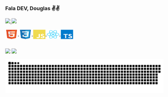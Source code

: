 ### Fala DEV, Douglas ✌✌

 <div>

  <a href="https://github.com/douglasrc">
  <img height="180em"  src="https://github-readme-stats.vercel.app/api?username=douglasrc&show_icons=true&theme=synthwave&include_all_commits=true&count_private=truec"/>
  <img height="180em"  src="https://github-readme-stats.vercel.app/api/top-langs/?username=douglasrc&layout=compact&langs_count=7&theme=synthwave"/>
</div>
<div style="display: inline_block"><br>
  <img align="center" alt="HTML" height="30" width="40" src="https://raw.githubusercontent.com/devicons/devicon/master/icons/html5/html5-original.svg">
  <img align="center" alt="CSS" height="30" width="40" src="https://raw.githubusercontent.com/devicons/devicon/master/icons/css3/css3-original.svg">
  <img align="center" alt="JS" height="30" width="40" src="https://raw.githubusercontent.com/devicons/devicon/master/icons/javascript/javascript-plain.svg">
  <img align="center" alt="React" height="30" width="40" src="https://raw.githubusercontent.com/devicons/devicon/master/icons/react/react-original.svg">
  <img align="center" alt="TS" height="30" width="40" src="https://raw.githubusercontent.com/devicons/devicon/master/icons/typescript/typescript-plain.svg">
</div>
  
  ##

 <div> 
  <a href="https://www.instagram.com/douglasr25/" target="_blank"><img src="https://img.shields.io/badge/-Instagram-%23E4405F?style=for-the-badge&logo=instagram&logoColor=white" target="_blank"></a>
  <a href="https://www.linkedin.com/in/douglas-carvalho-71a906177/" target="_blank"><img src="https://img.shields.io/badge/-LinkedIn-%230077B5?style=for-the-badge&logo=linkedin&logoColor=white" target="_blank"></a> 
 
  ![Snake animation](https://github.com/douglasrc/douglasrc/blob/output/github-contribution-grid-snake.svg)
 
</div>
 
 
